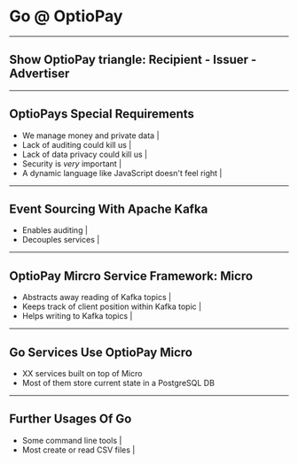 # Go @ OptioPay

---

## Show OptioPay triangle: Recipient - Issuer - Advertiser

---

## OptioPays Special Requirements

- We manage money and private data |
- Lack of auditing could kill us |
- Lack of data privacy could kill us |
- Security is *very* important |
- A dynamic language like JavaScript doesn't feel right |

---

## Event Sourcing With Apache Kafka

- Enables auditing |
- Decouples services |

---

## OptioPay Mircro Service Framework: Micro

- Abstracts away reading of Kafka topics |
- Keeps track of client position within Kafka topic |
- Helps writing to Kafka topics |

---

## Go Services Use OptioPay Micro

- XX services built on top of Micro
- Most of them store current state in a PostgreSQL DB

---

## Further Usages Of Go

- Some command line tools |
- Most create or read CSV files |
